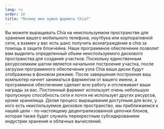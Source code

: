 ```yaml
---
lang: ru
order: 10
title: "Почему мне нужно фармить Chia?"
---
```


Вы можете выращивать Chia на неиспользуемом пространстве для хранения вашего мобильного телефона, ноутбука или корпоративной сети, а взамен у вас есть шанс получить вознаграждение в chia за помощь в защите блокчейна. Наше программное обеспечение позволит вам выделить определенный объем неиспользуемого дискового пространства для создания участков. Поскольку единственным ресурсоемким шагом является начальное построение участка, после загрузки программного обеспечения узла Chia ваши диски будут отображены в фоновом режиме. После завершения построения ваш компьютер начнет заниматься фармингом от вашего имени, а программное обеспечение сделает всю работу и отслеживает ваши награды за вас. Постоянный фарминг использует очень небольшую пропускную способность сети и почти не использует других ресурсов, кроме хранилища. Делая процесс выращивания доступным для всех, у кого есть неиспользуемое дисковое пространство, мы приближаемся к нашей цели - по-настоящему децентрализованной цепочки блоков, которая также будет служить перекрестным субсидированием индустрии хранения и облачных вычислений.
